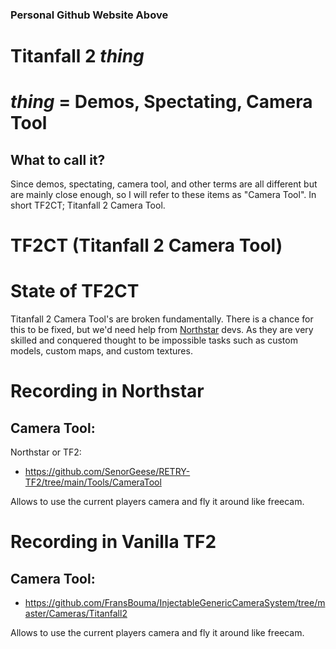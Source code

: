 ### Personal Github Website Above

# Titanfall 2 *thing*
# *thing* = Demos, Spectating, Camera Tool

## What to call it?
Since demos, spectating, camera tool, and other terms are all different but are mainly close enough, so I will refer to these items as "Camera Tool". In short TF2CT; Titanfall 2 Camera Tool.

# TF2CT (Titanfall 2 Camera Tool)

# State of TF2CT
Titanfall 2 Camera Tool's are broken fundamentally. There is a chance for this to be fixed, but we'd need help from [Northstar](northstar.tf) devs. As they are very skilled and conquered thought to be impossible tasks such as custom models, custom maps, and custom textures.

# Recording in Northstar

## Camera Tool: 
Northstar or TF2:
- https://github.com/SenorGeese/RETRY-TF2/tree/main/Tools/CameraTool

Allows to use the current players camera and fly it around like freecam.

# Recording in Vanilla TF2

## Camera Tool: 

- https://github.com/FransBouma/InjectableGenericCameraSystem/tree/master/Cameras/Titanfall2

Allows to use the current players camera and fly it around like freecam.